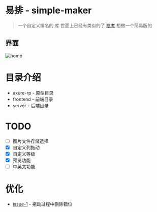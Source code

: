 # 易排 - simple-maker
> 一个自定义排名的,库
> 世面上已经有类似的了
> [参考](https://tiermaker.com/single-use-tier-list/)
> 想做一个简易版的

## 界面
![home](https://github.com/zhoufanglu/simple-maker/blob/dev-1.0/frontend/src/assets/imgs/introduce/home.png)

# 目录介绍
- axure-rp - 原型目录
- frontend - 前端目录
- server - 后端目录

# TODO
- [ ] 图片文件存储选择
- [x] 自定义列拖动
- [x] 自定义等级
- [x] 预览功能
- [ ] 中英文功能

# 优化
- [issue-1](https://github.com/zhoufanglu/simple-maker/issues/1) - 拖动过程中删除错位 

